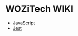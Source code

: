 <!-- TITLE: Home -->
<!-- SUBTITLE: WOZiTech Limited wiki -->

# WOZiTech WIKI

* JavaScript
* [Jest](/jest)